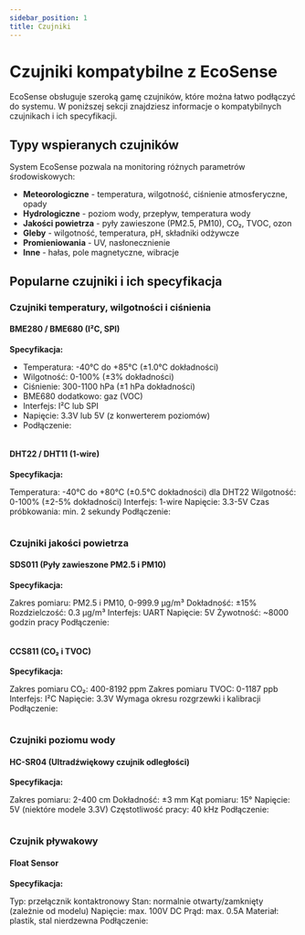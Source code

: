 ```yaml
---
sidebar_position: 1
title: Czujniki
---
```


# Czujniki kompatybilne z EcoSense

EcoSense obsługuje szeroką gamę czujników, które można łatwo podłączyć do systemu.
W poniższej sekcji znajdziesz informacje o kompatybilnych czujnikach i ich specyfikacji.

## Typy wspieranych czujników

System EcoSense pozwala na monitoring różnych parametrów środowiskowych:

- **Meteorologiczne** - temperatura, wilgotność, ciśnienie atmosferyczne, opady
- **Hydrologiczne** - poziom wody, przepływ, temperatura wody
- **Jakości powietrza** - pyły zawieszone (PM2.5, PM10), CO₂, TVOC, ozon
- **Gleby** - wilgotność, temperatura, pH, składniki odżywcze
- **Promieniowania** - UV, nasłonecznienie
- **Inne** - hałas, pole magnetyczne, wibracje

## Popularne czujniki i ich specyfikacja

### Czujniki temperatury, wilgotności i ciśnienia

#### BME280 / BME680 (I²C, SPI)

**Specyfikacja:**

- Temperatura: -40°C do +85°C (±1.0°C dokładności)
- Wilgotność: 0-100% (±3% dokładności)
- Ciśnienie: 300-1100 hPa (±1 hPa dokładności)
- BME680 dodatkowo: gaz (VOC)
- Interfejs: I²C lub SPI
- Napięcie: 3.3V lub 5V (z konwerterem poziomów)
- Podłączenie:

```

```

#### DHT22 / DHT11 (1-wire)

**Specyfikacja:**

Temperatura: -40°C do +80°C (±0.5°C dokładności) dla DHT22
Wilgotność: 0-100% (±2-5% dokładności)
Interfejs: 1-wire
Napięcie: 3.3-5V
Czas próbkowania: min. 2 sekundy
Podłączenie:

```

```

### Czujniki jakości powietrza

#### SDS011 (Pyły zawieszone PM2.5 i PM10)

**Specyfikacja:**

Zakres pomiaru: PM2.5 i PM10, 0-999.9 μg/m³
Dokładność: ±15%
Rozdzielczość: 0.3 μg/m³
Interfejs: UART
Napięcie: 5V
Żywotność: ~8000 godzin pracy
Podłączenie:

```

```

#### CCS811 (CO₂ i TVOC)

**Specyfikacja:**

Zakres pomiaru CO₂: 400-8192 ppm
Zakres pomiaru TVOC: 0-1187 ppb
Interfejs: I²C
Napięcie: 3.3V
Wymaga okresu rozgrzewki i kalibracji
Podłączenie:

```

```

### Czujniki poziomu wody

#### HC-SR04 (Ultradźwiękowy czujnik odległości)

**Specyfikacja:**

Zakres pomiaru: 2-400 cm
Dokładność: ±3 mm
Kąt pomiaru: 15°
Napięcie: 5V (niektóre modele 3.3V)
Częstotliwość pracy: 40 kHz
Podłączenie:

```

```

### Czujnik pływakowy

#### Float Sensor

**Specyfikacja:**

Typ: przełącznik kontaktronowy
Stan: normalnie otwarty/zamknięty (zależnie od modelu)
Napięcie: max. 100V DC
Prąd: max. 0.5A
Materiał: plastik, stal nierdzewna
Podłączenie:

```

```
